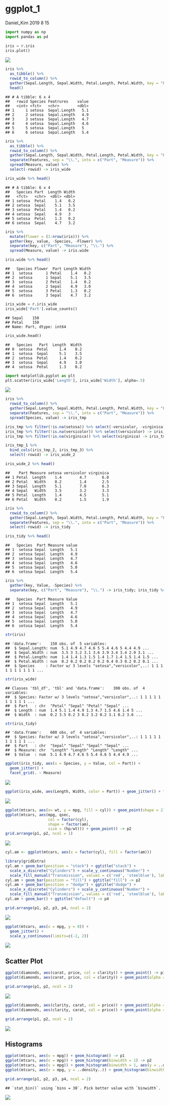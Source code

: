 ggplot\_1
================
Daniel\_Kim
2019 8 15

``` python
import numpy as np
import pandas as pd

iris = r.iris
iris.plot()
```

![](ggplot_1_files/figure-gfm/unnamed-chunk-1-1.png)<!-- -->

``` r
iris %>%
  as_tibble() %>%
  rowid_to_column() %>%
  gather(Sepal.Length, Sepal.Width, Petal.Length, Petal.Width, key = "Featrures", value = "value") %>%
  head()
```

    ## # A tibble: 6 x 4
    ##   rowid Species Featrures    value
    ##   <int> <fct>   <chr>        <dbl>
    ## 1     1 setosa  Sepal.Length   5.1
    ## 2     2 setosa  Sepal.Length   4.9
    ## 3     3 setosa  Sepal.Length   4.7
    ## 4     4 setosa  Sepal.Length   4.6
    ## 5     5 setosa  Sepal.Length   5  
    ## 6     6 setosa  Sepal.Length   5.4

``` r
iris %>%
  as_tibble() %>%
  rowid_to_column() %>%
  gather(Sepal.Length, Sepal.Width, Petal.Length, Petal.Width, key = "Features", value = "value") %>%
  separate(Features, sep = "\\.", into = c("Part", "Measure")) %>%
  spread(Measure, value) %>%
  select(-rowid) -> iris_wide

iris_wide %>% head()
```

    ## # A tibble: 6 x 4
    ##   Species Part  Length Width
    ##   <fct>   <chr>  <dbl> <dbl>
    ## 1 setosa  Petal    1.4   0.2
    ## 2 setosa  Sepal    5.1   3.5
    ## 3 setosa  Petal    1.4   0.2
    ## 4 setosa  Sepal    4.9   3  
    ## 5 setosa  Petal    1.3   0.2
    ## 6 setosa  Sepal    4.7   3.2

``` r
iris %>%
  mutate(Flower = (1:nrow(iris))) %>%
  gather(key, value, -Species, -Flower) %>%
  separate(key, c("Part", "Measure"), "\\.") %>%
  spread(Measure, value) -> iris.wide

iris.wide %>% head()
```

    ##   Species Flower  Part Length Width
    ## 1  setosa      1 Petal    1.4   0.2
    ## 2  setosa      1 Sepal    5.1   3.5
    ## 3  setosa      2 Petal    1.4   0.2
    ## 4  setosa      2 Sepal    4.9   3.0
    ## 5  setosa      3 Petal    1.3   0.2
    ## 6  setosa      3 Sepal    4.7   3.2

``` python
iris_wide = r.iris_wide
iris_wide['Part'].value_counts()
```

    ## Sepal    150
    ## Petal    150
    ## Name: Part, dtype: int64

``` python
iris_wide.head()
```

    ##   Species   Part  Length  Width
    ## 0  setosa  Petal     1.4    0.2
    ## 1  setosa  Sepal     5.1    3.5
    ## 2  setosa  Petal     1.4    0.2
    ## 3  setosa  Sepal     4.9    3.0
    ## 4  setosa  Petal     1.3    0.2

``` python
import matplotlib.pyplot as plt
plt.scatter(iris_wide['Length'], iris_wide['Width'], alpha=.5)
```

![](ggplot_1_files/figure-gfm/unnamed-chunk-7-1.png)<!-- -->

``` r
iris %>%
  rowid_to_column() %>%
  gather(Sepal.Length, Sepal.Width, Petal.Length, Petal.Width, key = "Features", value = "value") %>%
  separate(Features, sep = "\\.", into = c("Part", "Measure")) %>%
  spread(Species, value) -> iris_tmp

iris_tmp %>% filter(!is.na(setosa)) %>% select(-versicolor, -virginica) -> iris_tmp_1
iris_tmp %>% filter(!is.na(versicolor)) %>% select(versicolor) -> iris_tmp_2
iris_tmp %>% filter(!is.na(virginica)) %>% select(virginica) -> iris_tmp_3

iris_tmp_1 %>%
  bind_cols(iris_tmp_2, iris_tmp_3) %>%
  select(-rowid) -> iris_wide_2

iris_wide_2 %>% head()
```

    ##    Part Measure setosa versicolor virginica
    ## 1 Petal  Length    1.4        4.7       6.0
    ## 2 Petal   Width    0.2        1.4       2.5
    ## 3 Sepal  Length    5.1        7.0       6.3
    ## 4 Sepal   Width    3.5        3.2       3.3
    ## 5 Petal  Length    1.4        4.5       5.1
    ## 6 Petal   Width    0.2        1.5       1.9

``` r
iris %>%
  rowid_to_column() %>%
  gather(Sepal.Length, Sepal.Width, Petal.Length, Petal.Width, key = "Features", value = "value") %>%
  separate(Features, sep = "\\.", into = c("Part", "Measure")) %>%
  select(-rowid) -> iris_tidy

iris_tidy %>% head()
```

    ##   Species  Part Measure value
    ## 1  setosa Sepal  Length   5.1
    ## 2  setosa Sepal  Length   4.9
    ## 3  setosa Sepal  Length   4.7
    ## 4  setosa Sepal  Length   4.6
    ## 5  setosa Sepal  Length   5.0
    ## 6  setosa Sepal  Length   5.4

``` r
iris %>%
  gather(key, Value, -Species) %>%
  separate(key, c("Part", "Measure"), "\\.") -> iris_tidy; iris_tidy %>% head()
```

    ##   Species  Part Measure Value
    ## 1  setosa Sepal  Length   5.1
    ## 2  setosa Sepal  Length   4.9
    ## 3  setosa Sepal  Length   4.7
    ## 4  setosa Sepal  Length   4.6
    ## 5  setosa Sepal  Length   5.0
    ## 6  setosa Sepal  Length   5.4

``` r
str(iris)
```

    ## 'data.frame':    150 obs. of  5 variables:
    ##  $ Sepal.Length: num  5.1 4.9 4.7 4.6 5 5.4 4.6 5 4.4 4.9 ...
    ##  $ Sepal.Width : num  3.5 3 3.2 3.1 3.6 3.9 3.4 3.4 2.9 3.1 ...
    ##  $ Petal.Length: num  1.4 1.4 1.3 1.5 1.4 1.7 1.4 1.5 1.4 1.5 ...
    ##  $ Petal.Width : num  0.2 0.2 0.2 0.2 0.2 0.4 0.3 0.2 0.2 0.1 ...
    ##  $ Species     : Factor w/ 3 levels "setosa","versicolor",..: 1 1 1 1 1 1 1 1 1 1 ...

``` r
str(iris_wide)
```

    ## Classes 'tbl_df', 'tbl' and 'data.frame':    300 obs. of  4 variables:
    ##  $ Species: Factor w/ 3 levels "setosa","versicolor",..: 1 1 1 1 1 1 1 1 1 1 ...
    ##  $ Part   : chr  "Petal" "Sepal" "Petal" "Sepal" ...
    ##  $ Length : num  1.4 5.1 1.4 4.9 1.3 4.7 1.5 4.6 1.4 5 ...
    ##  $ Width  : num  0.2 3.5 0.2 3 0.2 3.2 0.2 3.1 0.2 3.6 ...

``` r
str(iris_tidy)
```

    ## 'data.frame':    600 obs. of  4 variables:
    ##  $ Species: Factor w/ 3 levels "setosa","versicolor",..: 1 1 1 1 1 1 1 1 1 1 ...
    ##  $ Part   : chr  "Sepal" "Sepal" "Sepal" "Sepal" ...
    ##  $ Measure: chr  "Length" "Length" "Length" "Length" ...
    ##  $ Value  : num  5.1 4.9 4.7 4.6 5 5.4 4.6 5 4.4 4.9 ...

``` r
ggplot(iris_tidy, aes(x = Species, y = Value, col = Part)) + 
  geom_jitter() + 
  facet_grid(. ~ Measure)
```

![](ggplot_1_files/figure-gfm/unnamed-chunk-14-1.png)<!-- -->

``` r
ggplot(iris_wide, aes(Length, Width, color = Part)) + geom_jitter() + facet_grid(. ~ Species)
```

![](ggplot_1_files/figure-gfm/unnamed-chunk-15-1.png)<!-- -->

``` r
ggplot(mtcars, aes(x= wt, y = mpg, fill = cyl)) + geom_point(shape = 21, size = 4, alpha = .6) -> p1
ggplot(mtcars, aes(mpg, qsec, 
                   col = factor(cyl),
                   shape = factor(am),
                   size = (hp/wt))) + geom_point() -> p2
grid.arrange(p1, p2, ncol = 1)
```

![](ggplot_1_files/figure-gfm/unnamed-chunk-16-1.png)<!-- -->

``` r
cyl.am <- ggplot(mtcars, aes(x = factor(cyl), fill = factor(am)))
```

``` r
library(gridExtra)
cyl.am + geom_bar(position = "stack") + ggtitle("stack") + 
  scale_x_discrete("Cylinders") + scale_y_continuous("Number") + 
  scale_fill_manual("Transmission", values = c('red', 'steelblue'), labels = c("Manual", "Automatic")) -> p1
cyl.am + geom_bar(position = "fill") + ggtitle("fill") -> p2
cyl.am + geom_bar(position = "dodge") + ggtitle("dodge") +
  scale_x_discrete("Cylinders") + scale_y_continuous("Number") + 
  scale_fill_manual("Transmission", values = c('red', 'steelblue'), labels = c("Manual", "Automatic")) -> p3
cyl.am + geom_bar() + ggtitle("default") -> p4

grid.arrange(p1, p2, p3, p4, ncol = 2)
```

![](ggplot_1_files/figure-gfm/unnamed-chunk-18-1.png)<!-- -->

``` r
ggplot(mtcars, aes(x = mpg, y = 0)) +
  geom_jitter() +
  scale_y_continuous(limits=c(-2, 2))
```

![](ggplot_1_files/figure-gfm/unnamed-chunk-19-1.png)<!-- -->

## Scatter Plot

``` r
ggplot(diamonds, aes(carat, price, col = clarity)) + geom_point() -> p1
ggplot(diamonds, aes(carat, price, col = clarity)) + geom_point(alpha = .3) -> p2

grid.arrange(p1, p2, ncol = 2)
```

![](ggplot_1_files/figure-gfm/unnamed-chunk-20-1.png)<!-- -->

``` r
ggplot(diamonds, aes(clarity, carat, col = price)) + geom_point(alpha = .5) -> p1
ggplot(diamonds, aes(clarity, carat, col = price)) + geom_point(alpha = .5, position='jitter') -> p2

grid.arrange(p1, p2, ncol = 2)
```

![](ggplot_1_files/figure-gfm/unnamed-chunk-21-1.png)<!-- -->

## Histograms

``` r
ggplot(mtcars, aes(x = mpg)) + geom_histogram() -> p1
ggplot(mtcars, aes(x = mpg)) + geom_histogram(binwidth = 1) -> p2
ggplot(mtcars, aes(x = mpg)) + geom_histogram(binwidth = 1, aes(y = ..density..)) -> p3
ggplot(mtcars, aes(x = mpg, y = ..density..)) + geom_histogram(binwidth = 1, fill = "steelblue") -> p4

grid.arrange(p1, p2, p3, p4, ncol = 2)
```

    ## `stat_bin()` using `bins = 30`. Pick better value with `binwidth`.

![](ggplot_1_files/figure-gfm/unnamed-chunk-22-1.png)<!-- -->
